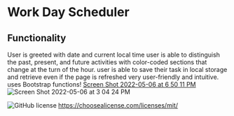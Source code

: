 # Work Day Scheduler

## Functionality
User is greeted with date and current local time
user is able to distinguish the past, present, and future activities with color-coded sections that change at the turn of the hour.
user is able to save their task in local storage and retrieve even if the page is refreshed
very user-friendly and intuitive.
uses Bootstrap functions!
[Screen Shot 2022-05-06 at 6 50 11 PM](https://user-images.githubusercontent.com/95557040/167228797-1957e877-4d62-4106-bc2f-a70aa4f65140.png)
![Screen Shot 2022-05-06 at 3 04 24 PM](https://user-images.githubusercontent.com/95557040/167228798-0634e642-f02d-4f54-a79b-4cd295ad2812.png)

![GitHub license](https://img.shields.io/github/license/Naereen/StrapDown.js.svg)
https://choosealicense.com/licenses/mit/
